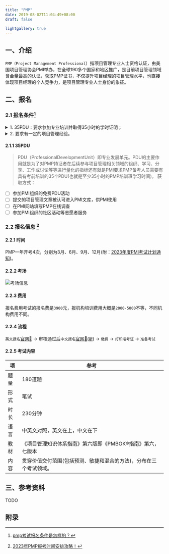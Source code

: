 ```yaml
---
title: "PMP"
date: 2019-08-02T11:04:49+08:00
draft: false

lightgallery: true
---
```


## 一、介绍

`PMP（Project Management Professional`）指项目管理专业人士资格认证，由美国项目管理协会PMI举办，在全球190多个国家和地区推广，是目前项目管理领域含金量最高的认证，获取PMP证书，不仅提升项目经理的项目管理水平，也直接体现项目经理的个人竞争力，是项目管理专业人士身份的象征。

## 二、报名

### 2.1 报名条件[^1]

<details>
  <summary>1. 35PDU：要求参加专业培训并取得35小时的学时证明；</summary>
  <p>报名考生必须具备35小时以上涵盖项目管理知识体系中十大知识领域的项目管理培训经历。</p>
</details>

<details>
  <summary>2. 要求有一定的项目管理经验。</summary>
  <p>1. 报考者需具备学士学位或以上的学历。要求报考者在报考前6年内，项目管理经验至少有4500小时，其包括五大项目管理过程组（启动过程、计划过程、实施过程、控制过程和收尾过程），累计参与项目管理月数至少达到36个月。</p>
   <p>1. 报考者不具备学士学位或以下的学历。要求报考者在报考前8年内，至少具有7500小时的项目管理经验，其包括五大项目管理过程组（启动过程、计划过程、实施过程、控制过程和收尾过程），累计参与项目管理月数至少达到60个月。</p>
</details>

#### 2.1.1 35PDU

> PDU（ProfessionalDevelopmentUnit）即专业发展单元。PDU的主要作用就是为了对PMP持证者在后续参与项目管理相关领域的组织、学习、分享、工作或讨论等等进行量化的指标还有就是PMI要求PMP备考人员需要有具有考前培训的35个PDU(也就是至少35小时的PMP培训班学习时间)。
获取方式：

- [ ] 参加PMI组织的免费PDU活动
- [ ] 提交的项目管理文章被认可进入PMI文库，供PMI使用
- [ ] 在PMI网站填写PMP在线调查
- [ ] 参加PMI组织的社区活动等志愿者服务

### 2.2 报名信息 [^2]

#### 2.2.1 时间

PMP一年开考4次，分别为3月、6月、9月、12月(附：[2023年度PMI考试计划通知](http://event.chinapmp.cn/PMP/LEAP/pmp/html/base_newsDetail.html?newstype=2&newsid=2c8042ae577f49ca8e17a1cfa03a03bb))。

#### 2.2.2 考场

![考场信息](https://pic2.zhimg.com/80/v2-5a73998532daee7e4f09374824cd6881_1440w.webp)

#### 2.2.3 费用

报名费用考试的报名费是`3900`元，报机构培训费用大概是`2000-5000`不等，不同机构费用不同。

#### 2.2.4 流程

`英文报名`[官网🔗](http://www.pmi.org/) -> 审核通过后`中文报名`[官网🔗](http://exam.chinapmp.cn/)([`新`](http://event.chinapmp.cn/)) -> `缴费` -> `打印准考证` -> `准备考试`

#### 2.2.5 考试内容

|项|参考|
|---|---|
|题量|180道题|
|形式|笔试|
|时长|230分钟|
|语言|中英文对照，英文在上，中文在下|
|教材|《项目管理知识体系指南》第六版即《PMBOK®指南》第六，七版本|
|内容|贯穿价值交付范围(包括预测、敏捷和混合的方法)，分布在三个考试领域。|

## 三、参考资料

TODO

## 附录

[^1]: [pmp考试报名条件是怎样的？](https://www.51kgz.cn/28743.html)
[^2]: [2023年PMP报考时间安排攻略！](https://zhuanlan.zhihu.com/p/597901505)